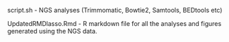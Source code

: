 
script.sh - NGS analyses (Trimmomatic, Bowtie2, Samtools, BEDtools etc)

UpdatedRMDlasso.Rmd - R markdown file for all the analyses and figures generated using the NGS data.
